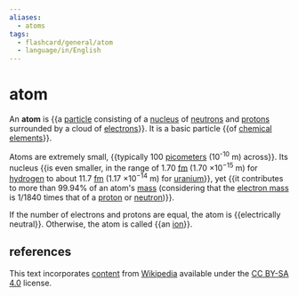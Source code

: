 ```yaml
---
aliases:
  - atoms
tags:
  - flashcard/general/atom
  - language/in/English
---
```


# atom

An __atom__ is {{a [particle](particle.md) consisting of a [nucleus](nucleus.md) of [neutrons](neutron.md) and [protons](proton.md) surrounded by a cloud of [electrons](electron.md)}}. It is a basic particle {{of [chemical elements](chemical%20element.md)}}. <!--SR:!2026-02-12,633,250!2026-12-23,994,310-->

Atoms are extremely small, {{typically 100 [picometers](picometer.md) (10<sup>-10</sup> m) across}}. <!--SR:!2024-12-26,428,290--> Its nucleus {{is even smaller, in the range of 1.70 [fm](femtometre.md) (1.70&nbsp;×10<sup>−15</sup>&nbsp;m) for [hydrogen](hydrogen.md) to about 11.7 [fm](femtometre.md) (1.17&nbsp;×10<sup>−14</sup>&nbsp;m) for [uranium](uranium.md)}}, yet {{it contributes to more than 99.94% of an atom's [mass](mass.md) (considering that the [electron mass](electron%20mass.md) is 1/1840 times that of a [proton](proton.md) or [neutron](neutron.md))}}.

If the number of electrons and protons are equal, the atom is {{electrically neutral}}. Otherwise, the atom is called {{an [ion](ion.md)}}. <!--SR:!2027-02-02,1096,350!2027-03-20,1045,330-->

## references

This text incorporates [content](https://en.wikipedia.org/wiki/atom) from [Wikipedia](Wikipedia.md) available under the [CC BY-SA 4.0](https://creativecommons.org/licenses/by-sa/4.0/) license.
